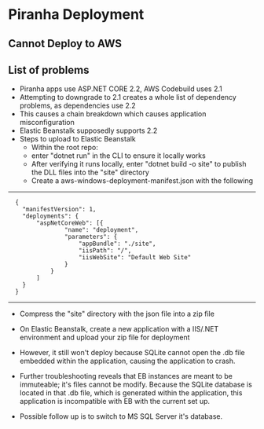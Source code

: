 # Piranha Deployment

## Cannot Deploy to AWS

## List of problems

- Piranha apps use ASP.NET CORE 2.2, AWS Codebuild uses 2.1
- Attempting to downgrade to 2.1 creates a whole list of dependency problems, as dependencies use 2.2
- This causes a chain breakdown which causes application misconfiguration
- Elastic Beanstalk supposedly supports 2.2
- Steps to upload to Elastic Beanstalk
  - Within the root repo:
  - enter "dotnet run" in the CLI to ensure it locally works
  - After verifying it runs locally, enter "dotnet build -o site" to publish the DLL files into the "site" directory
  - Create a aws-windows-deployment-manifest.json with the following
---
      {
        "manifestVersion": 1,
        "deployments": {
            "aspNetCoreWeb": [{
                    "name": "deployment",
                    "parameters": {
                        "appBundle": "./site",
                        "iisPath": "/",
                        "iisWebSite": "Default Web Site"
                    }
                }
            ]
        }
      }


---

  - Compress the "site" directory with the json file into a zip file
  - On Elastic Beanstalk, create a new application with a IIS/.NET environment and upload your zip file for deployment

- However, it still won't deploy because SQLite cannot open the .db file embedded within the application, causing the application to crash.

- Further troubleshooting reveals that EB instances are meant to be immuteable; it's files cannot be modify. Because the SQLite database is located in that .db file, which is generated within the application, this application is incompatible with EB with the current set up.

- Possible follow up is to switch to MS SQL Server it's database.
